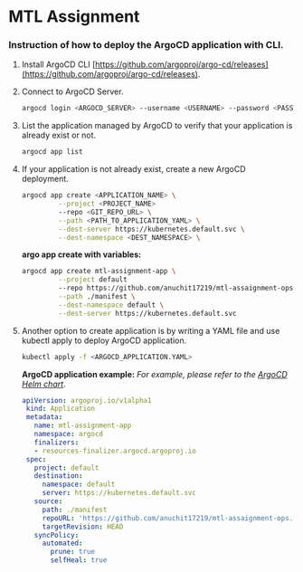 # MTL Assignment

### Instruction of how to deploy the ArgoCD application with CLI.

1. Install ArgoCD CLI [https://github.com/argoproj/argo-cd/releases](https://github.com/argoproj/argo-cd/releases).

2. Connect to ArgoCD Server.
   ```sh
   argocd login <ARGOCD_SERVER> --username <USERNAME> --password <PASSWORD>
   ```
3. List the application managed by ArgoCD to verify that your application is already exist or not.
   ```sh
   argocd app list
   ```
4. If your application is not already exist, create a new ArgoCD deployment.
   ```sh
   argocd app create <APPLICATION_NAME> \
            --project <PROJECT_NAME>
            --repo <GIT_REPO_URL> \
            --path <PATH_TO_APPLICATION_YAML> \
            --dest-server https://kubernetes.default.svc \
            --dest-namespace <DEST_NAMESPACE> \
   ```
   **argo app create with variables:**
   ```sh
   argocd app create mtl-assignment-app \
            --project default
            --repo https://github.com/anuchit17219/mtl-assaignment-ops.git \
            --path ./manifest \
            --dest-namespace default \
            --dest-server https://kubernetes.default.svc
   ```
5. Another option to create application is by writing a YAML file and use kubectl apply to deploy ArgoCD application.
    
    ```sh
   kubectl apply -f <ARGOCD_APPLICATION.YAML>
   ```
   **ArgoCD application example:**
   _For example, please refer to the [ArgoCD Helm chart](https://github.com/anuchit17219/mtl-assignment/tree/main/helm/argocd-app)_.
   ```yaml
   apiVersion: argoproj.io/v1alpha1
    kind: Application
    metadata:
      name: mtl-assignment-app
      namespace: argocd
      finalizers:
      - resources-finalizer.argocd.argoproj.io
    spec:
      project: default
      destination:
        namespace: default
        server: https://kubernetes.default.svc
      source:
        path: ./manifest
        repoURL: 'https://github.com/anuchit17219/mtl-assaignment-ops.git'
        targetRevision: HEAD
      syncPolicy:
        automated:
          prune: true
          selfHeal: true
   ```